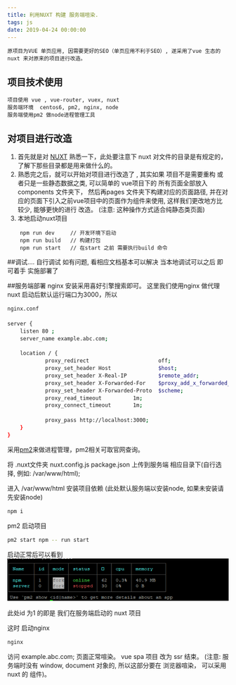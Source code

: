 ```yaml
---
title: 利用NUXT 构建 服务端喧染.
tags: js
date: 2019-04-24 00:00:00
---
```


	原项目为VUE 单页应用, 因需要更好的SEO（单页应用不利于SEO）, 遂采用了vue 生态的 nuxt 来对原来的项目进行改造。
## 项目技术使用 
	项目使用 vue , vue-router, vuex, nuxt
	服务端环境  centos6, pm2, nginx, node
	服务端使用pm2 做node进程管理工具

## 对项目进行改造

1. 首先就是对 [NUXT](https://zh.nuxtjs.org/) 熟悉一下，此处要注意下 nuxt 对文件的目录是有规定的，了解下那些目录都是用来做什么的。
2. 熟悉完之后，就可以开始对项目进行改造了 , 其实如果 项目不是需要重构 或者只是一些静态数据之类, 可以简单的 vue项目下的 所有页面全部放入components 文件夹下， 然后再pages 文件夹下构建对应的页面路径, 并在对应的页面下引入之前vue项目中的页面作为组件来使用, 这样我们更改地方比较少, 能够更快的进行 改造。
(注意: 这种操作方式适合纯静态类页面)
3. 本地启动nuxt项目

```base
	npm run dev  	// 开发环境下启动
	npm run build 	// 构建打包
	npm run start 	// 在start 之前 需要执行build 命令
```

##调试....
自行调试 如有问题, 看相应文档基本可以解决
当本地调试可以之后 即可着手 实施部署了

##服务端部署
nginx 安装采用喜好引擎搜索即可。
这里我们使用nginx 做代理
nuxt 启动后默认运行端口为3000，所以
```bash
nginx.conf

server {
	listen 80 ;	
	server_name example.abc.com;

	location / {
			proxy_redirect                      off;
			proxy_set_header Host               $host;
			proxy_set_header X-Real-IP          $remote_addr;
			proxy_set_header X-Forwarded-For    $proxy_add_x_forwarded_for;
			proxy_set_header X-Forwarded-Proto  $scheme;
			proxy_read_timeout          1m;
			proxy_connect_timeout       1m;

			proxy_pass http://localhost:3000;
	}
}
```

采用[pm2](https://pm2.io/doc/en/runtime/quick-start/)来做进程管理，pm2相关可取官网查询。

将 .nuxt文件夹 nuxt.config.js package.json 上传到服务端 相应目录下(自行选择, 例如: /var/www/html);

进入 /var/www/html 安装项目依赖 (此处默认服务端以安装node, 如果未安装请先安装node)
```bash
npm i
```

pm2 启动项目
```bash
pm2 start npm -- run start
```

启动正常后可以看到
![](../images/pm2.png)

此处id 为1 的即是 我们在服务端启动的 nuxt 项目

这时 启动nginx  
```bash
nginx
```
访问 example.abc.com; 页面正常喧染。 vue spa 项目 改为 ssr 结束。
(注意: 服务端时没有 window, document 对象的, 所以这部分要在 浏览器喧染， 可以采用nuxt 的 <no-srr/> 组件)。

